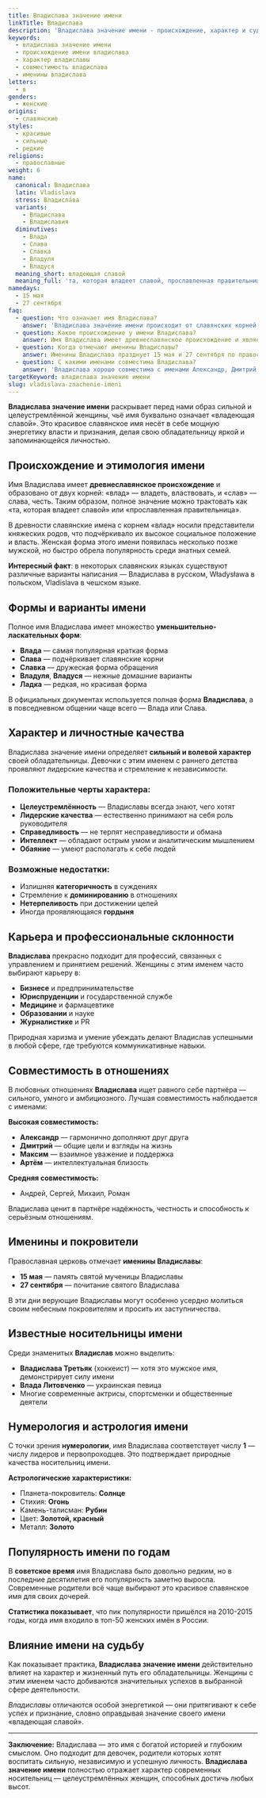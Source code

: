 ```yaml
---
title: Владислава значение имени
linkTitle: Владислава
description: 'Владислава значение имени - происхождение, характер и судьба. Узнайте всё о женском имени Владислава: этимология, именины, совместимость и известные носители.'
keywords:
  - владислава значение имени
  - происхождение имени владислава
  - характер владиславы
  - совместимость владислава
  - именины владислава
letters:
  - в
genders:
  - женские
origins:
  - славянские
styles:
  - красивые
  - сильные
  - редкие
religions:
  - православные
weight: 6
name:
  canonical: Владислава
  latin: Vladislava
  stress: Владисла́ва
  variants:
    - Владислава
    - Владиславия
  diminutives:
    - Влада
    - Слава
    - Славка
    - Владуля
    - Владуся
  meaning_short: владеющая славой
  meaning_full: 'та, которая владеет славой, прославленная правительница'
namedays:
  - 15 мая
  - 27 сентября
faq:
  - question: Что означает имя Владислава?
    answer: 'Владислава значение имени происходит от славянских корней «влад» (владеть) и «слав» (слава), что означает «владеющая славой» или «прославленная правительница».'
  - question: Какое происхождение у имени Владислава?
    answer: Имя Владислава имеет древнеславянское происхождение и является женской формой мужского имени Владислав.
  - question: Когда отмечают именины Владиславы?
    answer: Именины Владислава празднует 15 мая и 27 сентября по православному календарю.
  - question: С какими именами совместима Владислава?
    answer: 'Владислава хорошо совместима с именами Александр, Дмитрий, Максим, Артём и другими сильными мужскими именами.'
targetKeyword: владислава значение имени
slug: vladislava-znachenie-imeni
---
```


**Владислава значение имени** раскрывает перед нами образ сильной и целеустремлённой женщины, чьё имя буквально означает «владеющая славой». Это красивое славянское имя несёт в себе мощную энергетику власти и признания, делая свою обладательницу яркой и запоминающейся личностью.

## Происхождение и этимология имени

Имя Владислава имеет **древнеславянское происхождение** и образовано от двух корней: «влад» — владеть, властвовать, и «слав» — слава, честь. Таким образом, полное значение можно трактовать как «та, которая владеет славой» или «прославленная правительница».

В древности славянские имена с корнем «влад» носили представители княжеских родов, что подчёркивало их высокое социальное положение и власть. Женская форма этого имени появилась несколько позже мужской, но быстро обрела популярность среди знатных семей.

**Интересный факт**: в некоторых славянских языках существуют различные варианты написания — Владислава в русском, Władysława в польском, Vladislava в чешском языке.

## Формы и варианты имени

Полное имя Владислава имеет множество **уменьшительно-ласкательных форм**:

- **Влада** — самая популярная краткая форма
- **Слава** — подчёркивает славянские корни
- **Славка** — дружеская форма обращения
- **Владуля**, **Владуся** — нежные домашние варианты
- **Ладка** — редкая, но красивая форма

В официальных документах используется полная форма **Владислава**, а в повседневном общении чаще всего — Влада или Слава.

## Характер и личностные качества

Владислава значение имени определяет **сильный и волевой характер** своей обладательницы. Девочки с этим именем с раннего детства проявляют лидерские качества и стремление к независимости.

### Положительные черты характера:

- **Целеустремлённость** — Владиславы всегда знают, чего хотят
- **Лидерские качества** — естественно принимают на себя роль руководителя
- **Справедливость** — не терпят несправедливости и обмана
- **Интеллект** — обладают острым умом и аналитическим мышлением
- **Обаяние** — умеют располагать к себе людей

### Возможные недостатки:

- Излишняя **категоричность** в суждениях
- Стремление к **доминированию** в отношениях
- **Нетерпеливость** при достижении целей
- Иногда проявляющаяся **гордыня**

## Карьера и профессиональные склонности

**Владислава** прекрасно подходит для профессий, связанных с управлением и принятием решений. Женщины с этим именем часто выбирают карьеру в:

- **Бизнесе** и предпринимательстве
- **Юриспруденции** и государственной службе
- **Медицине** и фармацевтике
- **Образовании** и науке
- **Журналистике** и PR

Природная харизма и умение убеждать делают Владислав успешными в любой сфере, где требуются коммуникативные навыки.

## Совместимость в отношениях

В любовных отношениях **Владислава** ищет равного себе партнёра — сильного, умного и амбициозного. Лучшая совместимость наблюдается с именами:

**Высокая совместимость:**
- **Александр** — гармонично дополняют друг друга
- **Дмитрий** — общие цели и взгляды на жизнь
- **Максим** — взаимное уважение и поддержка
- **Артём** — интеллектуальная близость

**Средняя совместимость:**
- Андрей, Сергей, Михаил, Роман

Владислава ценит в партнёре надёжность, честность и способность к серьёзным отношениям.

## Именины и покровители

Православная церковь отмечает **именины Владиславы**:
- **15 мая** — память святой мученицы Владиславы
- **27 сентября** — почитание святого Владислава

В эти дни верующие Владиславы могут особенно усердно молиться своим небесным покровителям и просить их заступничества.

## Известные носительницы имени

Среди знаменитых **Владислав** можно выделить:

- **Владислава Третьяк** (хоккеист) — хотя это мужское имя, демонстрирует силу имени
- **Влада Литовченко** — украинская певица
- Многие современные актрисы, спортсменки и общественные деятели

## Нумерология и астрология имени

С точки зрения **нумерологии**, имя Владислава соответствует числу **1** — числу лидеров и первопроходцев. Это подтверждает природные качества носительниц имени.

**Астрологические характеристики:**
- Планета-покровитель: **Солнце**
- Стихия: **Огонь**
- Камень-талисман: **Рубин**
- Цвет: **Золотой, красный**
- Металл: **Золото**

## Популярность имени по годам

В **советское время** имя Владислава было довольно редким, но в последние десятилетия его популярность заметно выросла. Современные родители всё чаще выбирают это красивое славянское имя для своих дочерей.

**Статистика показывает**, что пик популярности пришёлся на 2010-2015 годы, когда имя входило в топ-50 женских имён в России.

## Влияние имени на судьбу

Как показывает практика, **Владислава значение имени** действительно влияет на характер и жизненный путь его обладательницы. Женщины с этим именем часто добиваются значительных успехов в выбранной сфере деятельности.

*Владиславы* отличаются особой энергетикой — они притягивают к себе успех и признание, словно оправдывая значение своего имени «владеющая славой».

---

**Заключение:** Владислава — это имя с богатой историей и глубоким смыслом. Оно подходит для девочек, родители которых хотят воспитать сильную, независимую и успешную личность. **Владислава значение имени** полностью отражает характер современных носительниц — целеустремлённых женщин, способных достичь любых высот.
